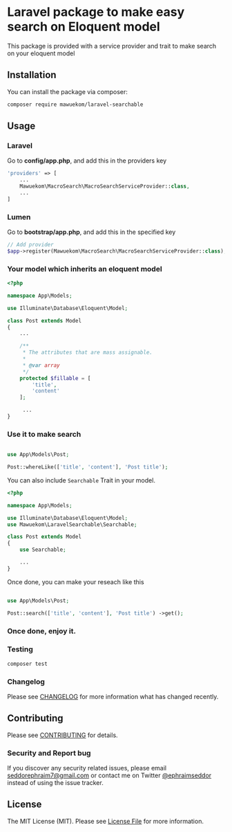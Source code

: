 # Laravel package to make easy search on Eloquent model

This package is provided with a service provider and trait to make search on your eloquent model

## Installation

You can install the package via composer:

```bash
composer require mawuekom/laravel-searchable
```

## Usage

### Laravel

Go to **config/app.php**, and add this in the providers key


```php
'providers' => [
    ...
    Mawuekom\MacroSearch\MacroSearchServiceProvider::class,
    ...
]
```

### Lumen

Go to **bootstrap/app.php**, and add this in the specified key

```php
// Add provider 
$app->register(Mawuekom\MacroSearch\MacroSearchServiceProvider::class);
```


### Your model which inherits an eloquent model

```php
<?php

namespace App\Models;

use Illuminate\Database\Eloquent\Model;

class Post extends Model
{
    ...

    /**
     * The attributes that are mass assignable.
     *
     * @var array
     */
    protected $fillable = [
        'title',
        'content'
    ];

     ...
}
```

### Use it to make search

```php

use App\Models\Post;

Post::whereLike(['title', 'content'], 'Post title');

```

You can also include `Searchable` Trait in your model.

```php
<?php

namespace App\Models;

use Illuminate\Database\Eloquent\Model;
use Mawuekom\LaravelSearchable\Searchable;

class Post extends Model
{
    use Searchable;

    ...
}
```

Once done, you can make your reseach like this

```php

use App\Models\Post;

Post::search(['title', 'content'], 'Post title') ->get();

```

### Once done, enjoy it.

### Testing

```bash
composer test
```

### Changelog

Please see [CHANGELOG](CHANGELOG.md) for more information what has changed recently.

## Contributing

Please see [CONTRIBUTING](CONTRIBUTING.md) for details.

### Security and Report bug

If you discover any security related issues, please email seddorephraim7@gmail.com or contact me on Twitter [@ephraimseddor](https://twitter.com/ephraimseddor) instead of using the issue tracker.


## License

The MIT License (MIT). Please see [License File](LICENSE.md) for more information.

